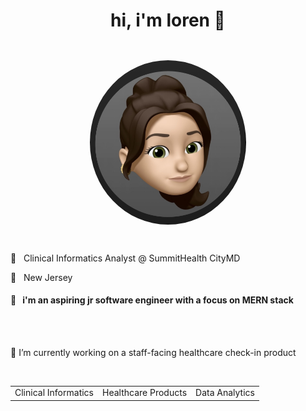 <h1 align="center">hi, i'm loren 👋</h1>
<div style="text-align: center; padding: 2em;  ">
<img alt="an emoji profile picture" src="profile-pic.jpg" style="width: 250px;border-radius: 100%">
</div>
<p>💼&nbsp&nbsp&nbspClinical Informatics Analyst @ SummitHealth CityMD</p>
<p>📍&nbsp&nbsp&nbspNew Jersey</p>

<h4>🌱&nbsp&nbsp&nbspi'm an aspiring jr software engineer with a focus on MERN stack</h4><br>

<br>
<p>🔭 I’m currently working on a staff-facing healthcare check-in product</p><br>
<table align="center" >
<tr>
<td>Clinical Informatics</td>
<td>Healthcare Products</td>
<td>Data Analytics</td>
</tr>
</table>
